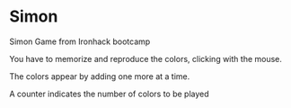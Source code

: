 # Simon
Simon Game from Ironhack bootcamp

You have to memorize and reproduce the colors, clicking with the mouse.

The colors appear by adding one more at a time.

A counter indicates the number of colors to be played
